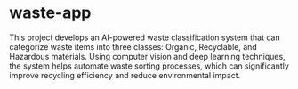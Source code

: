 # waste-app
This project develops an AI-powered waste classification system that can categorize waste items into three classes: Organic, Recyclable, and Hazardous materials. Using computer vision and deep learning techniques, the system helps automate waste sorting processes, which can significantly improve recycling efficiency and reduce environmental impact.
